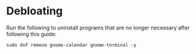 # Debloating

Run the following to uninstall programs that are no longer necessary after following this guide:

```
sudo dnf remove gnome-calendar gnome-terminal -y
```
